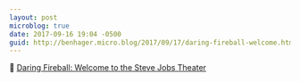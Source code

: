```yaml
---
layout: post
microblog: true
date: 2017-09-16 19:04 -0500
guid: http://benhager.micro.blog/2017/09/17/daring-fireball-welcome.html
---
```

📱 [Daring Fireball: Welcome to the Steve Jobs Theater](https://daringfireball.net/2017/09/welcome_to_the_steve_jobs_theater)
